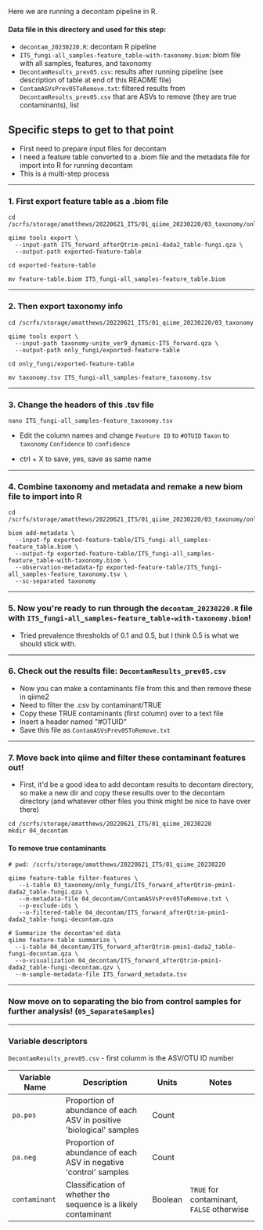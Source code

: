 Here we are running a decontam pipeline in R.

#### Data file in this directory and used for this step:
- `decontam_20230220.R`: decontam R pipeline
- `ITS_fungi-all_samples-feature_table-with-taxonomy.biom`: biom file with all samples, features, and taxonomy
- `DecontamResults_prev05.csv`: results after running pipeline (see description of table at end of this README file)
- `ContamASVsPrev05ToRemove.txt`: filtered results from  `DecontamResults_prev05.csv` that are ASVs to remove (they are true contaminants), list


## Specific steps to get to that point

- First need to prepare input files for decontam
- I need a feature table converted to a .biom file and the metadata file for import into R for running decontam
- This is a multi-step process

---

### 1. First export feature table as a .biom file

```
cd /scrfs/storage/amatthews/20220621_ITS/01_qiime_20230220/03_taxonomy/only_fungi

qiime tools export \
  --input-path ITS_forward_afterQtrim-pmin1-dada2_table-fungi.qza \
  --output-path exported-feature-table
  
cd exported-feature-table

mv feature-table.biom ITS_fungi-all_samples-feature_table.biom
```

---

### 2. Then export taxonomy info

```
cd /scrfs/storage/amatthews/20220621_ITS/01_qiime_20230220/03_taxonomy

qiime tools export \
  --input-path taxonomy-unite_ver9_dynamic-ITS_forward.qza \
  --output-path only_fungi/exported-feature-table

cd only_fungi/exported-feature-table

mv taxonomy.tsv ITS_fungi-all_samples-feature_taxonomy.tsv
```

---


### 3. Change the headers of this .tsv file

```
nano ITS_fungi-all_samples-feature_taxonomy.tsv
```

- Edit the column names and change
`Feature ID` to `#OTUID`
`Taxon` to `taxonomy`
`Confidence` to `confidence`

- ctrl + X to save, yes, save as same name



---

### 4. Combine taxonomy and metadata and remake a new biom file to import into R

```
cd /scrfs/storage/amatthews/20220621_ITS/01_qiime_20230220/03_taxonomy/only_fungi

biom add-metadata \
  --input-fp exported-feature-table/ITS_fungi-all_samples-feature_table.biom \
  --output-fp exported-feature-table/ITS_fungi-all_samples-feature_table-with-taxonomy.biom \
  --observation-metadata-fp exported-feature-table/ITS_fungi-all_samples-feature_taxonomy.tsv \
  --sc-separated taxonomy
```

---

### 5. Now you're ready to run through the `decontam_20230220.R` file with `ITS_fungi-all_samples-feature_table-with-taxonomy.biom`!

- Tried prevalence thresholds of 0.1 and 0.5, but I think 0.5 is what we should stick with.




---

### 6. Check out the results file: `DecontamResults_prev05.csv` 
- Now you can make a contaminants file from this and then remove these in qiime2 
- Need to filter the .csv by contaminant/TRUE
- Copy these TRUE contaminants (first column) over to a text file
- Insert a header named "#OTUID"
- Save this file as `ContamASVsPrev05ToRemove.txt`


---

### 7. Move back into qiime and filter these contaminant features out!

- First, it'd be a good idea to add decontam results to decontam directory, so make a new dir and copy these results over to the decontam directory (and whatever other files you think might be nice to have over there)

```
cd /scrfs/storage/amatthews/20220621_ITS/01_qiime_20230220
mkdir 04_decontam
```

#### To remove true contaminants
```
# pwd: /scrfs/storage/amatthews/20220621_ITS/01_qiime_20230220

qiime feature-table filter-features \
   --i-table 03_taxonomy/only_fungi/ITS_forward_afterQtrim-pmin1-dada2_table-fungi.qza \
   --m-metadata-file 04_decontam/ContamASVsPrev05ToRemove.txt \
   --p-exclude-ids \
   --o-filtered-table 04_decontam/ITS_forward_afterQtrim-pmin1-dada2_table-fungi-decontam.qza

# Summarize the decontam'ed data
qiime feature-table summarize \
  --i-table 04_decontam/ITS_forward_afterQtrim-pmin1-dada2_table-fungi-decontam.qza \
  --o-visualization 04_decontam/ITS_forward_afterQtrim-pmin1-dada2_table-fungi-decontam.qzv \
  --m-sample-metadata-file ITS_forward_metadata.tsv
```






---

### Now move on to separating the bio from control samples for further analysis! (`05_SeparateSamples`)


---

### Variable descriptors
`DecontamResults_prev05.csv` - first columm is the ASV/OTU ID number


| Variable Name | Description                                                          | Units | Notes                |
|---------------|----------------------------------------------------------------------|-------|-------------------------------------------|
| `pa.pos`      | Proportion of abundance of each ASV in positive 'biological' samples                       | Count|         |
| `pa.neg`      | Proportion of abundance of each ASV in negative 'control' samples               | Count|         |
| `contaminant` | Classification of whether the sequence is a likely contaminant       | Boolean | `TRUE` for contaminant, `FALSE` otherwise |


